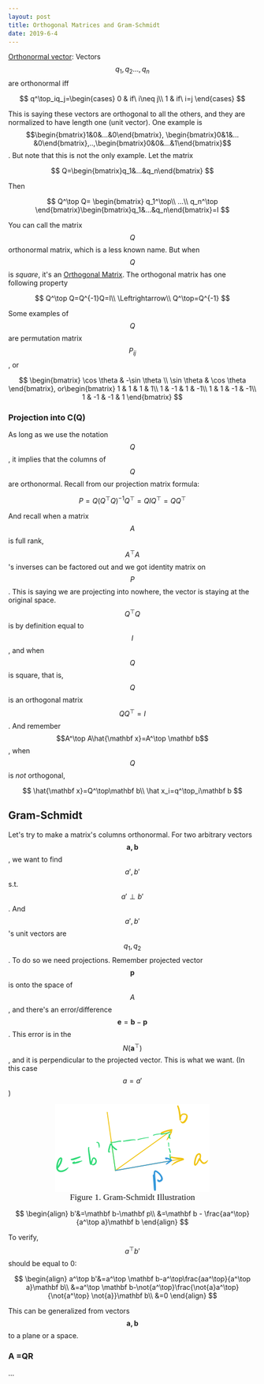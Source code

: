 ```yaml
---
layout: post
title: Orthogonal Matrices and Gram-Schmidt
date: 2019-6-4
---
```


<u>Orthonormal vector</u>: Vectors $$q_1,q_2…,q_n$$ are orthonormal iff 

$$
q^\top_iq_j=\begin{cases}
0 & if\ i\neq j\\
1 & if\ i=j
\end{cases}
$$

This is saying these vectors are orthogonal to all the others, and they are normalized to have length one (unit vector). One example is $$\begin{bmatrix}1&0&…&0\end{bmatrix}, \begin{bmatrix}0&1&…&0\end{bmatrix},..,\begin{bmatrix}0&0&…&1\end{bmatrix}$$. But note that this is not the only example. Let the matrix

$$
Q=\begin{bmatrix}q_1&...&q_n\end{bmatrix}
$$

Then 

$$
Q^\top Q=
\begin{bmatrix}
q_1^\top\\
...\\
q_n^\top
\end{bmatrix}\begin{bmatrix}q_1&...&q_n\end{bmatrix}=I
$$

You can call the matrix $$Q$$ orthonormal matrix, which is a less known name. But when $$Q$$ is *square*, it's an <u>Orthogonal Matrix</u>.  The orthogonal matrix has one following property

$$
Q^\top Q=Q^{-1}Q=I\\
\Leftrightarrow\\
Q^\top=Q^{-1}
$$

Some examples of $$Q$$ are permutation matrix $$P_{ij}$$ , or

$$
\begin{bmatrix}
\cos \theta  & -\sin \theta \\
\sin \theta  & \cos \theta 
\end{bmatrix}, or\begin{bmatrix}
1 & 1 & 1 & 1\\
1 & -1 & 1 & -1\\
1 & 1 & -1 & -1\\
1 & -1 & -1 & 1
\end{bmatrix}
$$


### Projection into C(Q)

As long as we use the notation $$Q$$, it implies that the columns of $$Q$$ are orthonormal. Recall from our projection matrix formula:

$$
P=Q(Q^\top Q)^{-1}Q^\top=QIQ^\top=QQ^\top
$$

And recall when a matrix $$A$$ is full rank, $$A^\top A$$'s inverses can be factored out and we got identity matrix on $$P$$. This is saying we are projecting into nowhere, the vector is staying at the original space. $$Q^\top Q$$ is by definition equal to $$I$$, and when $$Q$$ is square, that is, $$Q$$ is an orthogonal matrix $$QQ^\top=I$$ . And remember $$A^\top A\hat{\mathbf x}=A^\top \mathbf b$$,  when $$Q$$ is *not* orthogonal, 

$$
\hat{\mathbf x}=Q^\top\mathbf b\\
\hat x_i=q^\top_i\mathbf b
$$

## Gram-Schmidt

Let's try to make a matrix's columns orthonormal. For two arbitrary vectors $$\mathbf {a,b}$$, we want to find $$a',b'$$ s.t. $$a'\perp b'$$.  And $$a', b'$$'s unit vectors are $$q_1,q_2$$ . To do so we need projections. Remember projected vector $$\mathbf p$$ is onto the space of $$A$$, and there's an error/difference $$\mathbf e=\mathbf b -\mathbf p$$. This error is in the $$N(\mathbf a^\top)$$, and it is perpendicular to the projected vector. This is what we want. (In this case $$a=a'$$)

<figure><img style="align-content: center; margin-left: auto; margin-right: auto; display: block;" src="../../assets/graph9.png">
  <figcaption style="text-align: center; font-family: MJXc-TeX-math-I,MJXc-TeX-math-Ix,MJXc-TeX-math-Iw; font-size: 1.1rem;">Figure 1. Gram-Schmidt Illustration</figcaption>
</figure>

$$
\begin{align}
b'&=\mathbf b-\mathbf p\\
&=\mathbf b - \frac{aa^\top}{a^\top a}\mathbf b
\end{align}
$$

To verify, $$a^\top b'$$ should be equal to 0:

$$
\begin{align}
a^\top b'&=a^\top \mathbf b-a^\top\frac{aa^\top}{a^\top a}\mathbf b\\
&=a^\top \mathbf b-\not{a^\top}\frac{\not{a}a^\top}{\not{a^\top} \not{a}}\mathbf b\\
&=0
\end{align}
$$


This can be generalized from vectors $$\mathbf{a,b}$$ to a plane or a space. 

### A =QR

...